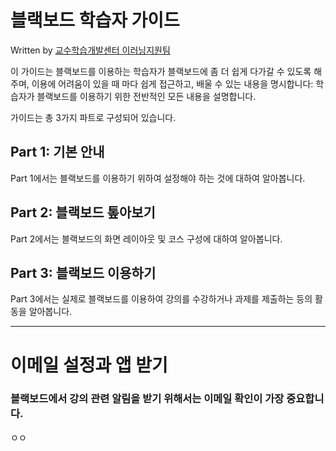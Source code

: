 # 블랙보드 학습자 가이드
Written by [교수학습개발센터 이러닝지원팀](support@ctl.suwon.ac.kr)

이 가이드는 블랙보드를 이용하는 학습자가 블랙보드에 좀 더 쉽게 다가갈 수 있도록 해주며, 이용에 어려움이 있을 때 마다 쉽게 접근하고, 배울 수 있는 내용을 명시합니다: 학습자가 블랙보드를 이용하기 위한 전반적인 모든 내용을 설명합니다.


 
가이드는 총 3가지 파트로 구성되어 있습니다.

## Part 1: 기본 안내

Part 1에서는 블랙보드를 이용하기 위하여 설정해야 하는 것에 대하여 알아봅니다.

## Part 2: 블랙보드 톺아보기

Part 2에서는 블랙보드의 화면 레이아웃 및 코스 구성에 대하여 알아봅니다.

## Part 3: 블랙보드 이용하기

Part 3에서는 실제로 블랙보드를 이용하여 강의를 수강하거나 과제를 제출하는 등의 활동을 알아봅니다.
<hr/>


# 이메일 설정과 앱 받기



### 블랙보드에서 강의 관련 알림을 받기 위해서는 이메일 확인이 가장 중요합니다.

ㅇㅇ

